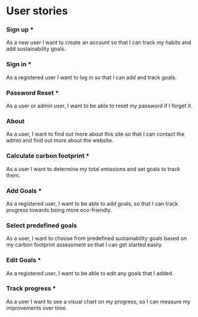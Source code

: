 # User stories

### Sign up *

As a new user I want to create an account so that I can track my habits and add sustainability goals.

### Sign in *

As a registered user I want to log in so that I can add and track goals.

### Password Reset *

As a user or admin user, I want to be able to reset my password if I forget it.

### About 

As a user, I want to find out more about this site so that I can contact the admin and find out more about the website.

### Calculate carbon footprint *

As a user I want to determine my total emissions and set goals to track them.

### Add Goals *

As a registered user, I want to be able to add goals, so that I can track progress towards being more eco-friendly.

### Select predefined goals 

As a user, I want to choose from predefined sustainability goals based on my carbon footprint assessment so that I can get started easily.

### Edit Goals *

As a registered user, I want to be able to edit any goals that I added.

### Track progress *

As a user I want to see a visual chart on my progress, so I can measure my improvements over time. 

 